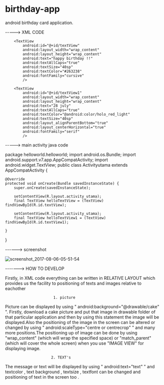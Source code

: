 # birthday-app
android birthday card application.

-----> XML  CODE

<?xml version="1.0" encoding="utf-8"?>

<RelativeLayout xmlns:android="http://schemas.android.com/apk/res/android"
    xmlns:app="http://schemas.android.com/apk/res-auto"
    xmlns:tools="http://schemas.android.com/tools"
    android:id="@+id/content_activityutama"
    android:layout_width="match_parent"
    android:layout_height="match_parent"
    android:paddingBottom="@dimen/activity_vertical_margin"
    android:paddingLeft="@dimen/activity_horizontal_margin"
    android:paddingRight="@dimen/activity_horizontal_margin"
    android:paddingTop="@dimen/activity_vertical_margin"
    app:layout_behavior="@string/appbar_scrolling_view_behavior"
    tools:context="helloworld.helloworld.Activityutama"
    tools:showIn="@layout/activity_utama"
    android:background="@drawable/cake"
        >

        <TextView
            android:id="@+id/textView"
            android:layout_width="wrap_content"
            android:layout_height="wrap_content"
            android:text="happy birthday !!"
            android:textAllCaps="true"
            android:textSize="40sp"
            android:textColor="#263238"
            android:fontFamily="cursive"
            />

        <TextView
            android:id="@+id/textView1"
            android:layout_width="wrap_content"
            android:layout_height="wrap_content"
            android:text="28 july"
            android:textAllCaps="true"
            android:textColor="@android:color/holo_red_light"
            android:textSize="40sp"
            android:layout_alignParentBottom="true"
            android:layout_centerHorizontal="true"
            android:fontFamily="serif"
            />

</RelativeLayout>


-----> main activity java code

package helloworld.helloworld;
import android.os.Bundle;
import android.support.v7.app.AppCompatActivity;
import android.widget.TextView;
public class Activityutama extends AppCompatActivity {

    @Override
    protected void onCreate(Bundle savedInstanceState) {
        super.onCreate(savedInstanceState);

        setContentView(R.layout.activity_utama);
        final TextView helloTextView = (TextView) findViewById(R.id.textView);

        setContentView(R.layout.activity_utama);
        final TextView helloTextView1 = (TextView) findViewById(R.id.textView1);

    }
}


------> screenshot

![screenshot_2017-08-06-05-51-54](https://user-images.githubusercontent.com/17800064/29006081-7b6a5938-7b06-11e7-9762-514b612183ac.png)


-------> HOW TO DEVELOP

Firstly, in XML code everything can be written in RELATIVE LAYOUT which provides us the facility to positioning of texts and images relative to eachother
   
                          1. picture
   
Picture can be displayed by using " android:background="@drawable/cake" ". Firstly, download a cake picture and put that image in drawable folder of that particular application and then by using this statement the image will be displayed.Also the positioning of the image in the screen can be altered or changed by using " android:scaleType="centre or centrecrop" " and many more positions.The positioning up of image can be done by using "wrap_content" (which will wrap the specified space) or "match_parent" (which will cover the whole screen) when you use "IMAGE VIEW" for displaying image.  

                         2. TEXT's
                         
The message or text will be displayed by using " android:text="text" " and textcolor , text background , textsize , textfont can  be changed and positioning of text in the screen too .                        


